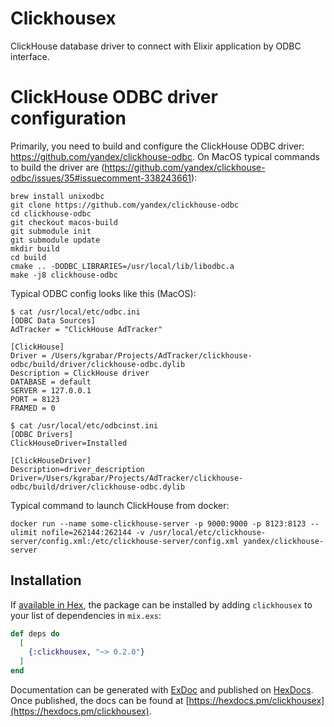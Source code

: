 # Clickhousex

ClickHouse database driver to connect with Elixir application by ODBC
interface.

# ClickHouse ODBC driver configuration

Primarily, you need to build and configure the ClickHouse ODBC driver: https://github.com/yandex/clickhouse-odbc. On MacOS typical commands to build the driver are (https://github.com/yandex/clickhouse-odbc/issues/35#issuecomment-338243661):
```
brew install unixodbc
git clone https://github.com/yandex/clickhouse-odbc
cd clickhouse-odbc
git checkout macos-build
git submodule init
git submodule update
mkdir build
cd build
cmake .. -DODBC_LIBRARIES=/usr/local/lib/libodbc.a
make -j8 clickhouse-odbc
```

Typical ODBC config looks like this (MacOS):

```
$ cat /usr/local/etc/odbc.ini
[ODBC Data Sources]
AdTracker = "ClickHouse AdTracker"

[ClickHouse]
Driver = /Users/kgrabar/Projects/AdTracker/clickhouse-odbc/build/driver/clickhouse-odbc.dylib
Description = ClickHouse driver
DATABASE = default
SERVER = 127.0.0.1
PORT = 8123
FRAMED = 0

$ cat /usr/local/etc/odbcinst.ini
[ODBC Drivers]
ClickHouseDriver=Installed

[ClickHouseDriver]
Description=driver_description
Driver=/Users/kgrabar/Projects/AdTracker/clickhouse-odbc/build/driver/clickhouse-odbc.dylib
```

Typical command to launch ClickHouse from docker:
```
docker run --name some-clickhouse-server -p 9000:9000 -p 8123:8123 --ulimit nofile=262144:262144 -v /usr/local/etc/clickhouse-server/config.xml:/etc/clickhouse-server/config.xml yandex/clickhouse-server
```

## Installation

If [available in Hex](https://hex.pm/docs/publish), the package can be installed
by adding `clickhousex` to your list of dependencies in `mix.exs`:

```elixir
def deps do
  [
    {:clickhousex, "~> 0.2.0"}
  ]
end
```

Documentation can be generated with [ExDoc](https://github.com/elixir-lang/ex_doc)
and published on [HexDocs](https://hexdocs.pm). Once published, the docs can
be found at [https://hexdocs.pm/clickhousex](https://hexdocs.pm/clickhousex).
